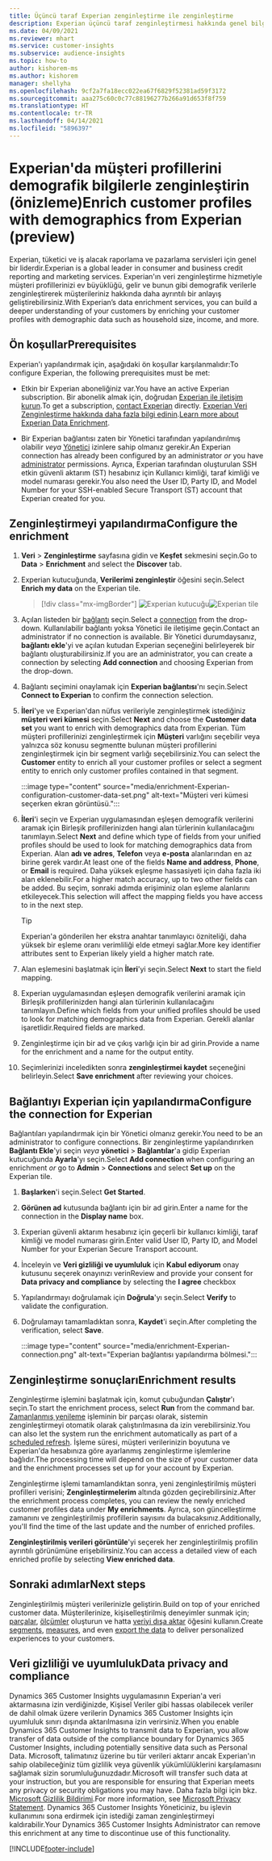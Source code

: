 ```yaml
---
title: Üçüncü taraf Experian zenginleştirme ile zenginleştirme
description: Experian üçüncü taraf zenginleştirmesi hakkında genel bilgiler.
ms.date: 04/09/2021
ms.reviewer: mhart
ms.service: customer-insights
ms.subservice: audience-insights
ms.topic: how-to
author: kishorem-ms
ms.author: kishorem
manager: shellyha
ms.openlocfilehash: 9cf2a7fa18ecc022ea67f6829f52381ad59f3172
ms.sourcegitcommit: aaa275c60c0c77c88196277b266a91d653f8f759
ms.translationtype: HT
ms.contentlocale: tr-TR
ms.lasthandoff: 04/14/2021
ms.locfileid: "5896397"
---
```

# <a name="enrich-customer-profiles-with-demographics-from-experian-preview"></a><span data-ttu-id="35d95-103">Experian'da müşteri profillerini demografik bilgilerle zenginleştirin (önizleme)</span><span class="sxs-lookup"><span data-stu-id="35d95-103">Enrich customer profiles with demographics from Experian (preview)</span></span>

<span data-ttu-id="35d95-104">Experian, tüketici ve iş alacak raporlama ve pazarlama servisleri için genel bir liderdir.</span><span class="sxs-lookup"><span data-stu-id="35d95-104">Experian is a global leader in consumer and business credit reporting and marketing services.</span></span> <span data-ttu-id="35d95-105">Experian'ın veri zenginleştirme hizmetiyle müşteri profillerinizi ev büyüklüğü, gelir ve bunun gibi demografik verilerle zenginleştirerek müşterileriniz hakkında daha ayrıntılı bir anlayış geliştirebilirsiniz.</span><span class="sxs-lookup"><span data-stu-id="35d95-105">With Experian’s data enrichment services, you can build a deeper understanding of your customers by enriching your customer profiles with demographic data such as household size, income, and more.</span></span>

## <a name="prerequisites"></a><span data-ttu-id="35d95-106">Ön koşullar</span><span class="sxs-lookup"><span data-stu-id="35d95-106">Prerequisites</span></span>

<span data-ttu-id="35d95-107">Experian'ı yapılandırmak için, aşağıdaki ön koşullar karşılanmalıdır:</span><span class="sxs-lookup"><span data-stu-id="35d95-107">To configure Experian, the following prerequisites must be met:</span></span>

- <span data-ttu-id="35d95-108">Etkin bir Experian aboneliğiniz var.</span><span class="sxs-lookup"><span data-stu-id="35d95-108">You have an active Experian subscription.</span></span> <span data-ttu-id="35d95-109">Bir abonelik almak için, doğrudan [Experian ile iletişim kurun](https://www.experian.com/marketing-services/contact).</span><span class="sxs-lookup"><span data-stu-id="35d95-109">To get a subscription, [contact Experian](https://www.experian.com/marketing-services/contact) directly.</span></span> <span data-ttu-id="35d95-110">[Experian Veri Zenginleştirme hakkında daha fazla bilgi edinin](https://www.experian.com/marketing-services/microsoft?cmpid=ems_web_mci_cdppage).</span><span class="sxs-lookup"><span data-stu-id="35d95-110">[Learn more about Experian Data Enrichment](https://www.experian.com/marketing-services/microsoft?cmpid=ems_web_mci_cdppage).</span></span>

- <span data-ttu-id="35d95-111">Bir Experian bağlantısı zaten bir Yönetici tarafından yapılandırılmış olabilir *veya* [Yönetici](permissions.md#administrator) izinlere sahip olmanız gerekir.</span><span class="sxs-lookup"><span data-stu-id="35d95-111">An Experian connection has already been configured by an administrator *or* you have [administrator](permissions.md#administrator) permissions.</span></span> <span data-ttu-id="35d95-112">Ayrıca, Experian tarafından oluşturulan SSH etkin güvenli aktarım (ST) hesabınız için Kullanıcı kimliği, taraf kimliği ve model numarası gerekir.</span><span class="sxs-lookup"><span data-stu-id="35d95-112">You also need the User ID, Party ID, and Model Number for your SSH-enabled Secure Transport (ST) account that Experian created for you.</span></span>

## <a name="configure-the-enrichment"></a><span data-ttu-id="35d95-113">Zenginleştirmeyi yapılandırma</span><span class="sxs-lookup"><span data-stu-id="35d95-113">Configure the enrichment</span></span>

1. <span data-ttu-id="35d95-114">**Veri** > **Zenginleştirme** sayfasına gidin ve **Keşfet** sekmesini seçin.</span><span class="sxs-lookup"><span data-stu-id="35d95-114">Go to **Data** > **Enrichment** and select the **Discover** tab.</span></span>

1. <span data-ttu-id="35d95-115">Experian kutucuğunda, **Verilerimi zenginleştir** öğesini seçin.</span><span class="sxs-lookup"><span data-stu-id="35d95-115">Select **Enrich my data** on the Experian tile.</span></span>

   > [!div class="mx-imgBorder"]
   > <span data-ttu-id="35d95-116">![Experian kutucuğu](media/experian-tile.png "Experian kutucuğu")</span><span class="sxs-lookup"><span data-stu-id="35d95-116">![Experian tile](media/experian-tile.png "Experian tile")</span></span>
   > 

1. <span data-ttu-id="35d95-117">Açılan listeden bir [bağlantı](connections.md) seçin.</span><span class="sxs-lookup"><span data-stu-id="35d95-117">Select a [connection](connections.md) from the drop-down.</span></span> <span data-ttu-id="35d95-118">Kullanılabilir bağlantı yoksa Yönetici ile iletişime geçin.</span><span class="sxs-lookup"><span data-stu-id="35d95-118">Contact an administrator if no connection is available.</span></span> <span data-ttu-id="35d95-119">Bir Yönetici durumdaysanız, **bağlantı ekle**'yi ve açılan kutudan Experian seçeneğini belirleyerek bir bağlantı oluşturabilirsiniz.</span><span class="sxs-lookup"><span data-stu-id="35d95-119">If you are an administrator, you can create a connection by selecting **Add connection** and choosing Experian from the drop-down.</span></span> 

1. <span data-ttu-id="35d95-120">Bağlantı seçimini onaylamak için **Experian bağlantısı**'nı seçin.</span><span class="sxs-lookup"><span data-stu-id="35d95-120">Select **Connect to Experian** to confirm the connection selection.</span></span>

1.  <span data-ttu-id="35d95-121">**İleri**'ye ve Experian'dan nüfus verileriyle zenginleştirmek istediğiniz **müşteri veri kümesi** seçin.</span><span class="sxs-lookup"><span data-stu-id="35d95-121">Select **Next** and choose the **Customer data set** you want to enrich with demographics data from Experian.</span></span> <span data-ttu-id="35d95-122">Tüm müşteri profillerinizi zenginleştirmek için **Müşteri** varlığını seçebilir veya yalnızca söz konusu segmentte bulunan müşteri profillerini zenginleştirmek için bir segment varlığı seçebilirsiniz.</span><span class="sxs-lookup"><span data-stu-id="35d95-122">You can select the **Customer** entity to enrich all your customer profiles or select a segment entity to enrich only customer profiles contained in that segment.</span></span>

    :::image type="content" source="media/enrichment-Experian-configuration-customer-data-set.png" alt-text="Müşteri veri kümesi seçerken ekran görüntüsü.":::

1. <span data-ttu-id="35d95-124">**İleri**'i seçin ve Experian uygulamasından eşleşen demografik verilerini aramak için Birleşik profillerinizden hangi alan türlerinin kullanılacağını tanımlayın.</span><span class="sxs-lookup"><span data-stu-id="35d95-124">Select **Next** and define which type of fields from your unified profiles should be used to look for matching demographics data from Experian.</span></span> <span data-ttu-id="35d95-125">Alan **adı ve adres**, **Telefon** veya **e-posta** alanlarından en az birine gerek vardır.</span><span class="sxs-lookup"><span data-stu-id="35d95-125">At least one of the fields **Name and address**, **Phone**, or **Email** is required.</span></span> <span data-ttu-id="35d95-126">Daha yüksek eşleşme hassasiyeti için daha fazla iki alan eklenebilir.</span><span class="sxs-lookup"><span data-stu-id="35d95-126">For a higher match accuracy, up to two other fields can be added.</span></span> <span data-ttu-id="35d95-127">Bu seçim, sonraki adımda erişiminiz olan eşleme alanlarını etkileyecek.</span><span class="sxs-lookup"><span data-stu-id="35d95-127">This selection will affect the mapping fields you have access to in the next step.</span></span>

    > [!TIP]
    > <span data-ttu-id="35d95-128">Experian'a gönderilen her ekstra anahtar tanımlayıcı özniteliği, daha yüksek bir eşleme oranı verimliliği elde etmeyi sağlar.</span><span class="sxs-lookup"><span data-stu-id="35d95-128">More key identifier attributes sent to Experian likely yield a higher match rate.</span></span>

1. <span data-ttu-id="35d95-129">Alan eşlemesini başlatmak için **İleri**'yi seçin.</span><span class="sxs-lookup"><span data-stu-id="35d95-129">Select **Next** to start the field mapping.</span></span>

1. <span data-ttu-id="35d95-130">Experian uygulamasından eşleşen demografik verilerini aramak için Birleşik profillerinizden hangi alan türlerinin kullanılacağını tanımlayın.</span><span class="sxs-lookup"><span data-stu-id="35d95-130">Define which fields from your unified profiles should be used to look for matching demographics data from Experian.</span></span> <span data-ttu-id="35d95-131">Gerekli alanlar işaretlidir.</span><span class="sxs-lookup"><span data-stu-id="35d95-131">Required fields are marked.</span></span>

1. <span data-ttu-id="35d95-132">Zenginleştirme için bir ad ve çıkış varlığı için bir ad girin.</span><span class="sxs-lookup"><span data-stu-id="35d95-132">Provide a name for the enrichment and a name for the output entity.</span></span>

1. <span data-ttu-id="35d95-133">Seçimlerinizi inceledikten sonra **zenginleştirmei kaydet** seçeneğini belirleyin.</span><span class="sxs-lookup"><span data-stu-id="35d95-133">Select **Save enrichment** after reviewing your choices.</span></span>

## <a name="configure-the-connection-for-experian"></a><span data-ttu-id="35d95-134">Bağlantıyı Experian için yapılandırma</span><span class="sxs-lookup"><span data-stu-id="35d95-134">Configure the connection for Experian</span></span> 

<span data-ttu-id="35d95-135">Bağlantıları yapılandırmak için bir Yönetici olmanız gerekir.</span><span class="sxs-lookup"><span data-stu-id="35d95-135">You need to be an administrator to configure connections.</span></span> <span data-ttu-id="35d95-136">Bir zenginleştirme yapılandırırken **Bağlantı Ekle**'yi seçin *veya* **yönetici** > **Bağlantılar**'a gidip Experian kutucuğunda **Ayarla**'yı seçin.</span><span class="sxs-lookup"><span data-stu-id="35d95-136">Select **Add connection** when configuring an enrichment *or* go to **Admin** > **Connections** and select **Set up** on the Experian tile.</span></span>

1. <span data-ttu-id="35d95-137">**Başlarken**'i seçin.</span><span class="sxs-lookup"><span data-stu-id="35d95-137">Select **Get Started**.</span></span>

1. <span data-ttu-id="35d95-138">**Görünen ad** kutusunda bağlantı için bir ad girin.</span><span class="sxs-lookup"><span data-stu-id="35d95-138">Enter a name for the connection in the **Display name** box.</span></span>

1. <span data-ttu-id="35d95-139">Experian güvenli aktarım hesabınız için geçerli bir kullanıcı kimliği, taraf kimliği ve model numarası girin.</span><span class="sxs-lookup"><span data-stu-id="35d95-139">Enter valid User ID, Party ID, and Model Number for your Experian Secure Transport account.</span></span>

1. <span data-ttu-id="35d95-140">İnceleyin ve **Veri gizliliği ve uyumluluk** için **Kabul ediyorum** onay kutusunu seçerek onayınızı verin</span><span class="sxs-lookup"><span data-stu-id="35d95-140">Review and provide your consent for **Data privacy and compliance** by selecting the **I agree** checkbox</span></span>

1. <span data-ttu-id="35d95-141">Yapılandırmayı doğrulamak için **Doğrula**'yı seçin.</span><span class="sxs-lookup"><span data-stu-id="35d95-141">Select **Verify** to validate the configuration.</span></span>

1. <span data-ttu-id="35d95-142">Doğrulamayı tamamladıktan sonra, **Kaydet**'i seçin.</span><span class="sxs-lookup"><span data-stu-id="35d95-142">After completing the verification, select **Save**.</span></span>
   
   :::image type="content" source="media/enrichment-Experian-connection.png" alt-text="Experian bağlantısı yapılandırma bölmesi.":::

## <a name="enrichment-results"></a><span data-ttu-id="35d95-144">Zenginleştirme sonuçları</span><span class="sxs-lookup"><span data-stu-id="35d95-144">Enrichment results</span></span>

<span data-ttu-id="35d95-145">Zenginleştirme işlemini başlatmak için, komut çubuğundan **Çalıştır**'ı seçin.</span><span class="sxs-lookup"><span data-stu-id="35d95-145">To start the enrichment process, select **Run** from the command bar.</span></span> <span data-ttu-id="35d95-146">[Zamanlanmış yenileme](system.md#schedule-tab) işleminin bir parçası olarak, sistemin zenginleştirmeyi otomatik olarak çalıştırılmasına da izin verebilirsiniz.</span><span class="sxs-lookup"><span data-stu-id="35d95-146">You can also let the system run the enrichment automatically as part of a [scheduled refresh](system.md#schedule-tab).</span></span> <span data-ttu-id="35d95-147">İşleme süresi, müşteri verilerinizin boyutuna ve Experian'da hesabınıza göre ayarlanmış zenginleştirme işlemlerine bağlıdır.</span><span class="sxs-lookup"><span data-stu-id="35d95-147">The processing time will depend on the size of your customer data and the enrichment processes set up for your account by Experian.</span></span>

<span data-ttu-id="35d95-148">Zenginleştirme işlemi tamamlandıktan sonra, yeni zenginleştirilmiş müşteri profilleri verisini; **Zenginleştirmelerim** altında gözden geçirebilirsiniz.</span><span class="sxs-lookup"><span data-stu-id="35d95-148">After the enrichment process completes, you can review the newly enriched customer profiles data under **My enrichments**.</span></span> <span data-ttu-id="35d95-149">Ayrıca, son güncelleştirme zamanını ve zenginleştirilmiş profillerin sayısını da bulacaksınız.</span><span class="sxs-lookup"><span data-stu-id="35d95-149">Additionally, you'll find the time of the last update and the number of enriched profiles.</span></span>

<span data-ttu-id="35d95-150">**Zenginleştirilmiş verileri görüntüle**'yi seçerek her zenginleştirilmiş profilin ayrıntılı görünümüne erişebilirsiniz.</span><span class="sxs-lookup"><span data-stu-id="35d95-150">You can access a detailed view of each enriched profile by selecting **View enriched data**.</span></span>

## <a name="next-steps"></a><span data-ttu-id="35d95-151">Sonraki adımlar</span><span class="sxs-lookup"><span data-stu-id="35d95-151">Next steps</span></span>

<span data-ttu-id="35d95-152">Zenginleştirilmiş müşteri verilerinizle geliştirin.</span><span class="sxs-lookup"><span data-stu-id="35d95-152">Build on top of your enriched customer data.</span></span> <span data-ttu-id="35d95-153">Müşterilerinize, kişiselleştirilmiş deneyimler sunmak için; [parçalar](segments.md), [ölçümler](measures.md) oluşturun ve hatta [veriyi dışa aktar](export-destinations.md) öğesini kullanın.</span><span class="sxs-lookup"><span data-stu-id="35d95-153">Create [segments](segments.md), [measures](measures.md), and even [export the data](export-destinations.md) to deliver personalized experiences to your customers.</span></span>

## <a name="data-privacy-and-compliance"></a><span data-ttu-id="35d95-154">Veri gizliliği ve uyumluluk</span><span class="sxs-lookup"><span data-stu-id="35d95-154">Data privacy and compliance</span></span>

<span data-ttu-id="35d95-155">Dynamics 365 Customer Insights uygulamasının Experian'a veri aktarmasına izin verdiğinizde, Kişisel Veriler gibi hassas olabilecek veriler de dahil olmak üzere verilerin Dynamics 365 Customer Insights için uyumluluk sınırı dışında aktarılmasına izin verirsiniz.</span><span class="sxs-lookup"><span data-stu-id="35d95-155">When you enable Dynamics 365 Customer Insights to transmit data to Experian, you allow transfer of data outside of the compliance boundary for Dynamics 365 Customer Insights, including potentially sensitive data such as Personal Data.</span></span> <span data-ttu-id="35d95-156">Microsoft, talimatınız üzerine bu tür verileri aktarır ancak Experian'ın sahip olabileceğiniz tüm gizlilik veya güvenlik yükümlülüklerini karşılamasını sağlamak sizin sorumluluğunuzdadır.</span><span class="sxs-lookup"><span data-stu-id="35d95-156">Microsoft will transfer such data at your instruction, but you are responsible for ensuring that Experian meets any privacy or security obligations you may have.</span></span> <span data-ttu-id="35d95-157">Daha fazla bilgi için bkz. [Microsoft Gizlilik Bildirimi](https://go.microsoft.com/fwlink/?linkid=396732).</span><span class="sxs-lookup"><span data-stu-id="35d95-157">For more information, see [Microsoft Privacy Statement](https://go.microsoft.com/fwlink/?linkid=396732).</span></span>
<span data-ttu-id="35d95-158">Dynamics 365 Customer Insights Yöneticiniz, bu işlevin kullanımını sona erdirmek için istediği zaman zenginleştirmeyi kaldırabilir.</span><span class="sxs-lookup"><span data-stu-id="35d95-158">Your Dynamics 365 Customer Insights Administrator can remove this enrichment at any time to discontinue use of this functionality.</span></span>


[!INCLUDE[footer-include](../includes/footer-banner.md)]
